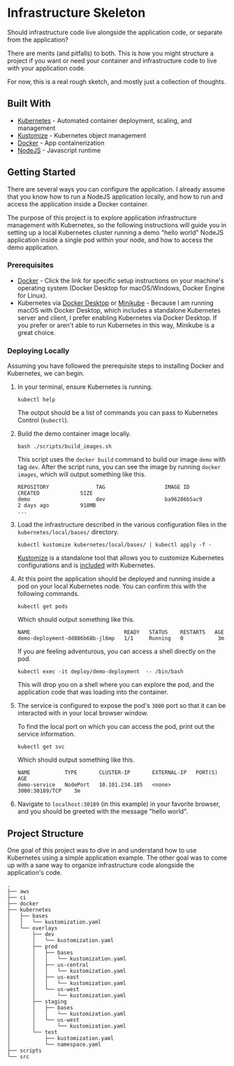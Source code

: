 # Infrastructure Skeleton

Should infrastructure code live alongside the application code,
or separate from the application?

There are merits (and pitfalls) to both.
This is how you might structure a project if you want or need your container and infrastructure code to live with
your application code.

For now, this is a real rough sketch, and mostly just a collection of thoughts.

## Built With

*   [Kubernetes](https://kubernetes.io/) - Automated container deployment, scaling, and management
*   [Kustomize](https://kubernetes.io/docs/tasks/manage-kubernetes-objects/kustomization/) - Kubernetes object
    management
*   [Docker](https://www.docker.com/) - App containerization
*   [NodeJS](https://nodejs.org) - Javascript runtime

## Getting Started

There are several ways you can configure the application.
I already assume that you know how to run a NodeJS application locally,
and how to run and access the application inside a Docker container.

The purpose of this project is to explore application infrastructure management with Kubernetes,
so the following instructions will guide you in setting up a local Kubernetes cluster running a demo "hello world" 
NodeJS application inside a single pod within your node,
and how to access the demo application. 

### Prerequisites

*   [Docker](https://docs.docker.com/get-docker/) - Click the link for specific setup instructions on your machine's
    operating system (Docker Desktop for macOS/Windows, Docker Engine for Linux).
*   Kubernetes via
    [Docker Desktop](https://docs.docker.com/docker-for-mac/#kubernetes) or
    [Minikube](https://kubernetes.io/docs/tasks/tools/install-minikube/) - Because I am running macOS with Docker
    Desktop, which includes a standalone Kubernetes server and client,
    I prefer enabling Kubernetes via Docker Desktop.
    If you prefer or aren't able to run Kubernetes in this way,
    Minikube is a great choice.

### Deploying Locally

Assuming you have followed the prerequisite steps to installing Docker and Kubernetes,
we can begin.

1.  In your terminal,
    ensure Kubernetes is running.

    ```shell script
    kubectl help
    ```

    The output should be a list of commands you can pass to Kubernetes Control (`kubectl`).
    
1.  Build the demo container image locally.

    ```shell script
    bash ./scripts/build_images.sh
    ```

    This script uses the `docker build` command to build our image `demo` with tag `dev`.
    After the script runs,
    you can see the image by running `docker images`,
    which will output something like this.
    
    ```shell script
    REPOSITORY               TAG                   IMAGE ID            CREATED             SIZE
    demo                     dev                   ba96286b5ac9        2 days ago          918MB
    ...
    ```

1.  Load the infrastructure described in the various configuration files in the `kubernetes/local/bases/` directory.

    ```shell script
    kubectl kustomize kubernetes/local/bases/ | kubectl apply -f -
    ```

    [Kustomize](https://kubernetes.io/docs/tasks/manage-kubernetes-objects/kustomization/) is a standalone tool that
    allows you to customize Kubernetes configurations and is [included](https://github.com/kubernetes-sigs/kustomize)
    with Kubernetes.
    
1.  At this point the application should be deployed and running inside a pod on your local Kubernetes node.
    You can confirm this with the following commands.
    
    ```shell script
    kubectl get pods
    ```
    
    Which should output something like this.
    
    ```shell script
    NAME                              READY   STATUS    RESTARTS   AGE
    demo-deployment-dd886b68b-jl6mp   1/1     Running   0           3m
    ```

    If you are feeling adventurous,
    you can access a shell directly on the pod.
    
    ```shell script
    kubectl exec -it deploy/demo-deployment  -- /bin/bash
    ```
    
    This will drop you on a shell where you can explore the pod,
    and the application code that was loading into the container.
    
1.  The service is configured to expose the pod's `3000` port so that it can be interacted with in your local
    browser window.
    
    To find the local port on which you can access the pod,
    print out the service information.
    
    ```shell script
    kubectl get svc
    ```
    
    Which should output something like this.
    
    ```shell script
    NAME           TYPE       CLUSTER-IP       EXTERNAL-IP   PORT(S)          AGE
    demo-service   NodePort   10.101.234.185   <none>        3000:30189/TCP    3m
    ```

1.  Navigate to `localhost:30189` (in this example) in your favorite browser,
    and you should be greeted with the message "hello world".

## Project Structure

One goal of this project was to dive in and understand how to use Kubernetes using a simple application example.
The other goal was to come up with a sane way to organize infrastructure code alongside the application's code.

```shell script
.
├── aws
├── ci
├── docker
├── kubernetes
│   ├── bases
│   │   └── kustomization.yaml
│   └── overlays
│       ├── dev
│       │   └── kustomization.yaml
│       ├── prod
│       │   ├── bases
│       │   │   └── kustomization.yaml
│       │   ├── us-central
│       │   │   └── kustomization.yaml
│       │   ├── us-east
│       │   │   └── kustomization.yaml
│       │   └── us-west
│       │       └── kustomization.yaml
│       ├── staging
│       │   ├── bases
│       │   │   └── kustomization.yaml
│       │   └── us-west
│       │       └── kustomization.yaml
│       └── test
│           ├── kustomization.yaml
│           └── namespace.yaml
├── scripts
└── src
```
